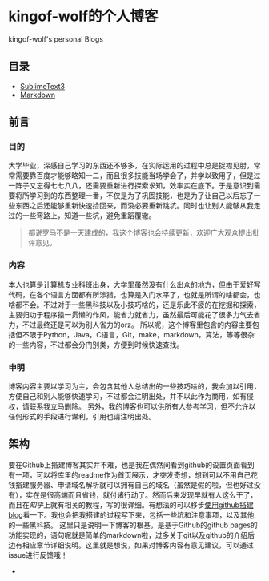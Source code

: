 # kingof-wolf的个人博客
kingof-wolf's personal Blogs

## 目录

- [SublimeText3](src/SublimeText3.md)
- [Markdown](src/Markdown.md)

## 前言

### 目的

大学毕业，深感自己学习的东西还不够多，在实际运用的过程中总是捉襟见肘，常常需要靠百度才能够略知一二，而且很多技能当场学会了，并学以致用了，但是过一阵子又忘得七七八八，还需要重新进行探索求知，效率实在底下。于是意识到需要将所学习到的东西整理一番，不仅是为了巩固技能，也是为了让自己以后忘了一些东西之后还能够重新快速捡回来，而没必要重新跳坑。同时也让别人能够从我走过的一些弯路上，知道一些坑，避免重蹈覆辙。
>都说罗马不是一天建成的，我这个博客也会持续更新，欢迎广大观众提出批评意见。

### 内容
本人也算是计算机专业科班出身，大学里虽然没有什么出众的地方，但由于爱好写代码，在各个语言方面都有所涉猎，也算是入门水平了，也就是所谓的啥都会，也啥都不会。不过对于一些黑科技以及小技巧啥的，还是乐此不疲的在挖掘和探索，主要归功于程序猿一贯懒的作风，能省力就省力，虽然最后可能花了很多力气去省力，不过最终还是可以为别人省力的orz。
所以呢，这个博客里包含的内容主要包括但不限于Python，Java，C语言，Git，make，markdown，算法，等等很杂的一些内容，不过都会分门别类，方便到时候快速查找。

### 申明
博客内容主要以学习为主，会包含其他人总结出的一些技巧啥的，我会加以引用，方便自己和别人能够快速学习，不过都会注明出处，并不以此作为商用，如有侵权，请联系我立马删除。
另外，我的博客也可以供所有人参考学习，但不允许以任何形式的手段进行谋利，引用也请注明出处。

## 架构
要在Github上搭建博客其实并不难，也是我在偶然间看到github的设置页面看到有一项，可以将库里的readme作为首页展示，才突发奇想，想到可以不用自己花钱搭建服务器、申请域名解析就可以拥有自己的域名（虽然是假的啦，但也好过没有），实在是很高端而且省钱，就付诸行动了。然而后来发现早就有人这么干了，而且在*知乎*上就有相关的教程，写的很详细。有想法的可以移步[使用github搭建blog]看一下。我也会把我搭建的过程写下来，包括一些坑和注意事项，以及其他的一些黑科技。
这里只是说明一下博客的根基，是基于Github的github pages的功能实现的，语句呢就是简单的markdown啦，过多关于git以及github的介绍后边有相应章节详细说明。这里就是想说，如果对博客内容有意见建议，可以通过issue进行反馈哦！


- [使用github搭建blog]: https://www.zhihu.com/answer/677815713

